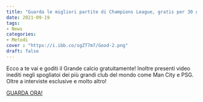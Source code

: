 ```yaml
---
title: "Guarda le migliori partite di Champions League, gratis per 30 giorni! Senza impegno."
date: 2021-09-19
tags:
- News
categories:
- Metodi
cover : "https://i.ibb.co/sgZT7m7/Good-2.png"
draft: false
---
```

Ecco a te vai e goditi il Grande calcio gratuitamente!
Inoltre presenti video inediti negli spogliatoi dei più grandi club del mondo come Man City e PSG.
Oltre a interviste esclusive e molto altro!


<a className="bn39" href="https://www.primevideo.com/?&tag=sketshops-21">GUARDA ORA!<span className="bn39span"></span></a>


